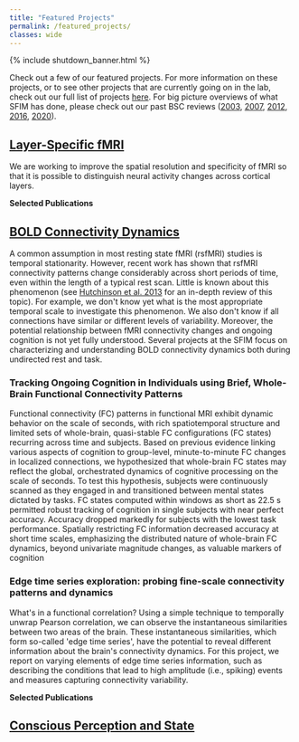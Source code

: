 ```yaml
---
title: "Featured Projects"
permalink: /featured_projects/
classes: wide
---
```


<link rel="stylesheet" href="{{ '/assets/css/custom.css' | relative_url }}">
{% include shutdown_banner.html %}
<p>Check out a few of our featured projects. For more information on these projects, or to see other projects that are currently going on in the lab, check out our full list of projects <a href="/all_projects">here</a>. For big picture overviews of what SFIM has done, please check out our past BSC reviews (<a href="/assets/BSCs/Bandettini_2003_SFIM_BSC_report.pdf">2003</a>, <a href="/assets/BSCs/Bandettini_2007_SFIM_BSC_report.pdf">2007</a>, <a href="/assets/BSCs/Bandettini_2012_SFIM_BSC_report.pdf">2012</a>, <a href="/assets/BSCs/Bandettini_2016_SFIM_BSC_report.pdf">2016</a>, <a href="/assets/BSCs/Bandettini_2020_SFIM_BSC.pdf">2020</a>).</p>

<h2><a href="/projects/layer_fmri/">Layer-Specific fMRI</a></h2>

<p>We are working to improve the spatial resolution and specificity of fMRI so that it is possible to distinguish neural activity changes across cortical layers.</p>

<b>Selected Publications</b>

<h2><a href="/projects/bold_connectivity_dynamics/">BOLD Connectivity Dynamics</a></h2>

<p>A common assumption in most resting state fMRI (rsfMRI) studies is temporal stationarity. However, recent work has shown that rsfMRI connectivity patterns change considerably across short periods of time, even within the length of a typical rest scan. Little is known about this phenomenon (see <a href="http://www.sciencedirect.com/science/article/pii/S105381191300579X">Hutchinson et al. 2013</a> for an in-depth review of this topic). For example, we don't know yet what is the most appropriate temporal scale to investigate this phenomenon. We also don't know if all connections have similar or different levels of variability. Moreover, the potential relationship between fMRI connectivity changes and ongoing cognition is not yet fully understood. Several projects at the SFIM focus on characterizing and understanding BOLD connectivity dynamics both during undirected rest and task.</p>

<h3> Tracking Ongoing Cognition in Individuals using Brief, Whole-Brain Functional Connectivity Patterns </h3>

<p>Functional connectivity (FC) patterns in functional MRI exhibit dynamic behavior on the scale of seconds, with rich spatiotemporal structure and limited sets of whole-brain, quasi-stable FC configurations (FC states) recurring across time and subjects. Based on previous evidence linking various aspects of cognition to group-level, minute-to-minute FC changes in localized connections, we hypothesized that whole-brain FC states may reflect the global, orchestrated dynamics of cognitive processing on the scale of seconds. To test this hypothesis, subjects were continuously scanned as they engaged in and transitioned between mental states dictated by tasks. FC states computed within windows as short as 22.5 s permitted robust tracking of cognition in single subjects with near perfect accuracy. Accuracy dropped markedly for subjects with the lowest task performance. Spatially restricting FC information decreased accuracy at short time scales, emphasizing the distributed nature of whole-brain FC dynamics, beyond univariate magnitude changes, as valuable markers of cognition</p>

<h3> Edge time series exploration: probing fine-scale connectivity patterns and dynamics</h3>

<p>What's in a functional correlation? Using a simple technique to temporally unwrap Pearson correlation, we can observe the instantaneous similarities between two areas of the brain. These instantaneous similarities, which form so-called 'edge time series', have the potential to reveal different information about the brain's connectivity dynamics. For this project, we report on varying elements of edge time series information, such as describing the conditions that lead to high amplitude (i.e., spiking) events and measures capturing connectivity variability.</p>

<b>Selected Publications</b>

<h2> <a href="/projects/consciousness/">Conscious Perception and State</a> </h2>
